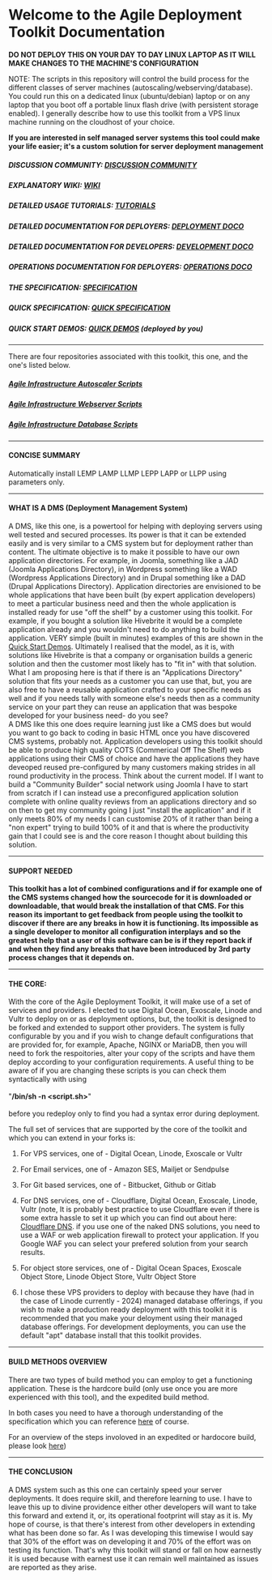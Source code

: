 # Welcome to the Agile Deployment Toolkit Documentation

**DO NOT DEPLOY THIS ON YOUR DAY TO DAY LINUX LAPTOP AS IT WILL MAKE CHANGES TO THE MACHINE'S CONFIGURATION**

NOTE: The scripts in this repository will control the build process for the different classes of server machines (autoscaling/webserving/database). You could run this on a dedicated linux (ubuntu/debian) laptop or on any laptop that you boot off a portable linux flash drive (with persistent storage enabled). I generally describe how to use this toolkit from a VPS linux machine running on the cloudhost of your choice.

**If you are interested in self managed server systems this tool could make your life easier; it's a custom solution for server deployment management**

##### DISCUSSION COMMUNITY: [DISCUSSION COMMUNITY](https://form.jotform.com/242746291971364)
##### EXPLANATORY WIKI: [WIKI](https://github.com/wintersys-projects/adt-build-machine-scripts/wiki)
##### DETAILED USAGE TUTORIALS: [TUTORIALS](https://github.com/wintersys-projects/adt-build-machine-scripts/wiki/Tutorials)
##### DETAILED DOCUMENTATION FOR DEPLOYERS: [DEPLOYMENT DOCO](./doco/AgileToolkitDeployment)
##### DETAILED DOCUMENTATION FOR DEVELOPERS: [DEVELOPMENT DOCO](./doco/AgileToolkitDevelopment)
##### OPERATIONS DOCUMENTATION FOR DEPLOYERS: [OPERATIONS DOCO](./doco/AgileToolkitOperations)
##### THE SPECIFICATION: [SPECIFICATION](./templatedconfigurations/specification.md)
##### QUICK SPECIFICATION: [QUICK SPECIFICATION](https://github.com/wintersys-projects/adt-build-machine-scripts/blob/main/templatedconfigurations/quick_specification.dat)

<!---
##### REGISTER FOR LIVE DEMO WEBSITE: [WINTERSYS DEMO](https://form.jotform.com/241855049555363)
-->

##### QUICK START DEMOS: [QUICK DEMOS](https://github.com/wintersys-projects/adt-build-machine-scripts/wiki/Quick-Start-Demos)  (deployed by you)

-----------------------------------

There are four repositories associated with this toolkit, this one, and the one's listed below. 

##### [Agile Infrastructure Autoscaler Scripts](https://github.com/wintersys-projects/adt-autoscaler-scripts)  
##### [Agile Infrastructure Webserver Scripts](https://github.com/wintersys-projects/adt-webserver-scripts)
##### [Agile Infrastructure Database Scripts](https://github.com/wintersys-projects/adt-database-scripts) 


-----------------------------------

#### CONCISE SUMMARY

Automatically install LEMP LAMP LLMP LEPP LAPP or LLPP using parameters only.

----------------------------------

#### WHAT IS A DMS (Deployment Management System)

A DMS, like this one, is a powertool for helping with deploying servers using well tested and secured processes. Its power is that it can be extended easily and is very similar to a CMS system but for deployment rather than content. The ultimate objective is to make it possible to have our own application directories. For example, in Joomla, something like a JAD (Joomla Applications Directory), in Wordpress something like a WAD (Wordpress Applications Directory) and in Drupal something like a DAD (Drupal Applications Directory). Application directories are envisioned to be whole applications that have been built (by expert application developers) to meet a particular business need and then the whole application is installed  ready for use "off the shelf" by a customer using this toolkit. For example, if you bought a solution like Hivebrite it would be a complete application already and you wouldn't need to do anything to build the application. VERY simple (built in minutes) examples of this are shown in the [Quick Start Demos](https://github.com/wintersys-projects/adt-build-machine-scripts/wiki/Quick-Start-Demos). Ultimately I realised that the model, as it is, with solutions like Hivebrite is that a company or organisation builds a generic solution and then the customer most likely has to "fit in" with that solution. What I am proposing here is that if there is an "Applications Directory" solution that fits your needs as a customer you can use that, but, you are also free to have a reusable application crafted to your specific needs as well and if you needs tally with someone else's needs then as a community service on your part they can reuse an application that was bespoke developed for your business need- do you see?  
A DMS like this one does require learning just like a CMS does but would you want to go back to coding in basic HTML once you have discovered CMS systems, probably not. Application developers using this toolkit should be able to produce high quality COTS (Commerical Off The Shelf) web applications using their CMS of choice and have the applications they have deveoped reused pre-configured by many customers making strides in all round productivity in the process. Think about the current model. If I want to build a "Community Builder" social network using Joomla I have to start from scratch if I can instead use a preconfigured application solution complete with online quality reviews from an applications directory and so on then to get my community going I just "install the application" and if it only meets 80% of my needs I can customise 20% of it rather than being a "non expert" trying to build 100% of it and that is where the productivity gain that I could see is and the core reason I thought about building this solution. 

-----------------------------------

#### SUPPORT NEEDED

**This toolkit has a lot of combined configurations and if for example one of the CMS systems changed how the sourcecode for it is downloaded or downloadable, that would break the installation of that CMS. For this reason its important to get feedback from people using the toolkit to discover if there are any breaks in how it is functioning. Its impossible as a single developer to monitor all configuration interplays and so the greatest help that a user of this software can be is if they report back if and when they find any breaks that have been introduced by 3rd party process changes that it depends on.** 


------------------------

#### THE CORE:

With the core of the Agile Deployment Toolkit, it will make use of a set of services and providers. I elected to use Digital Ocean, Exoscale, Linode and Vultr to deploy on or as deployment options, but, the toolkit is designed to be forked and extended to support other providers. The system is fully configurable by you and if you wish to change default configurations that are provided for, for example, Apache, NGINX or MariaDB, then you will need to fork the respoitories, alter your copy of the scripts and have them deploy according to your configuration requirements. A useful thing to be aware of if you are changing these scripts is you can check them syntactically with using <br><br>      "**/bin/sh -n <script.sh>**" <br><br> before you redeploy only to find you had a syntax error during deployment. 

The full set of services that are supported by the core of the toolkit and which you can extend in your forks is:

1. For VPS services, one of - Digital Ocean, Linode, Exoscale or Vultr
2. For Email services, one of - Amazon SES, Mailjet or Sendpulse
3. For Git based services, one of - Bitbucket, Github or Gitlab
4. For DNS services, one of - Cloudflare, Digital Ocean, Exoscale, Linode, Vultr (note, It is probably best practice to use Cloudflare even if there is some extra hassle to set it up which you can find out about here: [Cloudflare DNS](https://developers.cloudflare.com/learning-paths/get-started/). if you use one of the naked DNS solutions, you need to use a WAF or web application firewall to protect your application. If you Google WAF you can select your prefered solution from your search results.

5. For object store services, one of - Digital Ocean Spaces, Exoscale Object Store, Linode Object Store, Vultr Object Store
  
6. I chose these VPS providers to deploy with because they have (had in the case of Linode currently - 2024) managed database offerings, if you wish to make a production ready deployment with this toolkit it is recommended that you make your deloyment using their managed database offerings. For development deployments, you can use the default "apt" database install that this toolkit provides. 

--------------------------------

#### BUILD METHODS OVERVIEW

There are two types of build method you can employ to get a functioning application. These is the hardcore build (only use once you are more experienced with this tool), and the expedited build method. 

In both cases you need to have a thorough understanding of the specification which you can reference [here](https://github.com/wintersys-projects/adt-build-machine-scripts/blob/main/templatedconfigurations/specification.md) of course. 

For an overview of the steps involoved in an expedited or hardocore build, please look [here](https://github.com/wintersys-projects/adt-build-machine-scripts/blob/main/doco/AgileToolkitDeployment/BuildStrategiesOverview.md))

-----

#### THE CONCLUSION

A DMS system such as this one can certainly speed your server deployments. It does require skill, and therefore learning to use. I have to leave this up to divine providence either other developers will want to take this forward and extend it, or, its operational footprint will stay as it is. My hope of course, is that there's interest from other developers in extending what has been done so far. As I was developing this timewise I would say that 30% of the effort was on developing it and 70% of the effort was on testing its function. That's why this toolkit will stand or fall on how earnestly it is used because with earnest use it can remain well maintained as issues are reported as they arise.   
